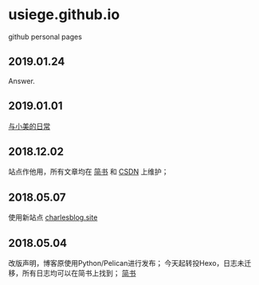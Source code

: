# usiege.github.io
github personal pages


## 2019.01.24

Answer.

## 2019.01.01

[与小美的日常](https://github.com/usiege/usiege.github.io/blob/master/XIAOMEI.md)

## 2018.12.02
站点作他用，所有文章均在 [简书](https://www.jianshu.com/u/8a7d7e6876ab) 和 [CSDN](https://blog.csdn.net/jianin45) 上维护；

## 2018.05.07
使用新站点 [charlesblog.site](http://charlesblog.site)

## 2018.05.04
改版声明，博客原使用Python/Pelican进行发布；
今天起转投Hexo，日志未迁移，所有日志均可以在简书上找到；
[简书](https://www.jianshu.com/u/8a7d7e6876ab)

